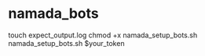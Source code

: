 # namada_bots
touch expect_output.log
chmod +x namada_setup_bots.sh
namada_setup_bots.sh $your_token
